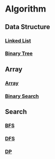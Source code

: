 # Algorithm

## Data Structure

### [Linked List](LinkedList.md)
### [Binary Tree](BinaryTree.md)

## Array

### [Array](Array.md)
### [Binary Search](BinarySearch.md)

## Search

### [BFS](BFS.md)
### [DFS](DFS.md)
### [DP](DP.md)